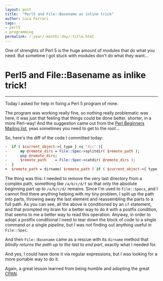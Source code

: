 ```yaml
---
layout: post
title:  "Perl5 and File::Basename as inline trick"
author: Luca Ferrari
tags:
- perl5
- programming
permalink: /:year/:month/:day/:title.html
---
```

One of strenghts of Perl 5 is the huge amount of modules that do what you need. But sometime I got stuck with modules don't do what they want...

# Perl5 and File::Basename as inlike trick!
-----

Today I asked for help in fixing a Perl 5 program of mine.

The program was working really fine, so nothing really problematic was here, it was just that feeling that things could be done better, shorter, in a more Perl-way!
And the suggestion came out from the [Perl Beginners Mailing list](https://www.nntp.perl.org/group/perl.beginners/2017/11/msg126710.html), yeas sometimes you need to get to the root...

So, here's the diff of the code I committed today:


```perl
-  if ( $current_object->{ type } eq 'dir' ){
-      my @remote_dirs = File::Spec->splitdir( $remote_path );
-      pop @remote_dirs;
-      $remote_path    = File::Spec->catdir( @remote_dirs );
-  }
+  $remote_path = dirname( $remote_path ) if ( $current_object->{ type } eq 'dir' );
```

The thing was this: I needed to remove the very last directory from a complex path, something like `/a/b/c/d/f` so that only the absolute beginning part up to `/a/b/c/d/` remains. Since I'm used to `File::Specs`, and I cannot find there anything helping with my tiny problem, I split up the path into parts, throwing away the last element and reassembling the parts to a full path. As you can see, all the above is conditioned by an `if` statement, and that prompted my brain for a better way to do it with a postfix condition, that seems to me a better way to read this operation.
Anyway, in order to adopt a postfix conditional I need to tear down the block of code to a single command or a single *pipeline*, but I was not finding out anything useful in `File::Spec`.

And then `File::Basename` came as a rescue with its `dirname` method that *blindly returns the path up to the last to end part*, exactly what I needed for.

And yes, I could have done it via regular expressions, but I was looking for a more portable way to do it.

Again, a great lesson learned from being humble and adopting the great [CPAN](http://search.cpan.org).
